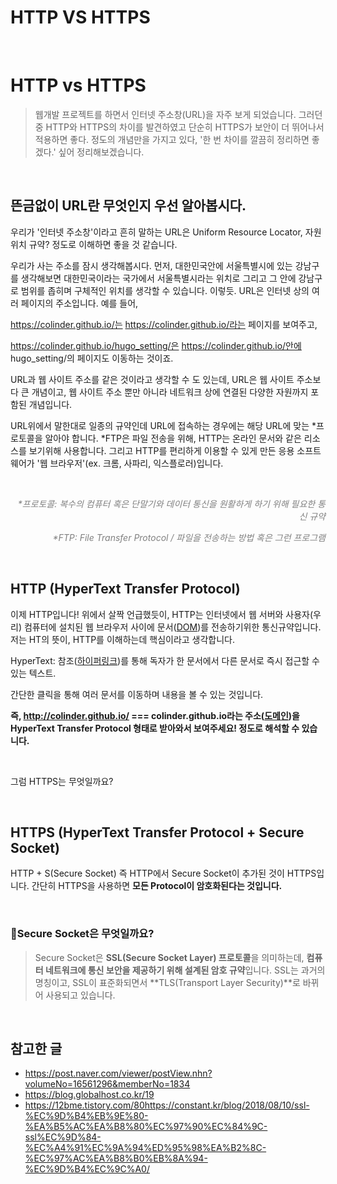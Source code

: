 # HTTP VS HTTPS


​	

# HTTP vs HTTPS

> 웹개발 프로젝트를 하면서 인터넷 주소창(URL)을 자주 보게 되었습니다. 그러던 중 HTTP와 HTTPS의 차이를 발견하였고 단순히 HTTPS가 보안이 더 뛰어나서 적용하면 좋다. 정도의 개념만을 가지고 있다, '한 번 차이를 깔끔히 정리하면 좋겠다.' 싶어 정리해보겠습니다.

​	

## 뜬금없이 URL란 무엇인지 우선 알아봅시다.

우리가 '인터넷 주소창'이라고 흔히 말하는 URL은 Uniform Resource Locator, 자원 위치 규약? 정도로 이해하면 좋을 것 같습니다. 

우리가 사는 주소를 잠시 생각해봅시다. 먼저, 대한민국안에 서울특별시에 있는 강남구를 생각해보면 대한민국이라는 국가에서 서울특별시라는 위치로 그리고 그 안에 강남구로 범위를 좁히며 구체적인 위치를 생각할 수 있습니다. 이렇듯. URL은 인터넷 상의 여러 페이지의 주소입니다.  예를 들어,

 https://colinder.github.io/는 https://colinder.github.io/라는 페이지를 보여주고,

 https://colinder.github.io/hugo_setting/은 https://colinder.github.io/안에 <a>hugo_setting/</a>의 페이지도 이동하는 것이죠.

URL과 웹 사이트 주소를 같은 것이라고 생각할 수 도 있는데, URL은 웹 사이트 주소보다 큰 개념이고, 웹 사이트 주소 뿐만 아니라 네트워크 상에 연결된 다양한 자원까지 포함된 개념입니다.

URL위에서 말한대로 일종의 규약인데 URL에 접속하는 경우에는 해당 URL에 맞는 *프로토콜을 알아야 합니다. *FTP은 파일 전송을 위해,  HTTP는 온라인 문서와 같은 리소스를 보기위해 사용합니다. 그리고 HTTP를 편리하게 이용할 수 있게 만든 응용 소프트웨어가 '웹 브라우저'(ex. 크롬, 사파리, 익스플로러)입니다.

​	

<p style='text-align:right; font-style:italic; color:grey'>*프로토콜: 복수의 컴퓨터 혹은 단말기와 데이터 통신을 원활하게 하기 위해 필요한 통신 규약</p>

<p style='text-align:right; font-style:italic; color:grey'>*FTP: File Transfer Protocol / 파일을 전송하는 방법 혹은 그런 프로그램</p>

​	

## HTTP (HyperText Transfer Protocol)

이제 HTTP입니다! 위에서 살짝 언급했듯이, HTTP는 인터넷에서 웹 서버와 사용자(우리) 컴퓨터에 설치된 웹 브라우저 사이에 문서([DOM](https://colinder.github.io/what_is_dom/))를 전송하기위한 통신규약입니다. 저는 HT의 뜻이, HTTP를 이해하는데 핵심이라고 생각합니다.

HyperText: 참조([하이퍼링크](https://ko.wikipedia.org/wiki/하이퍼링크))를 통해 독자가 한 문서에서 다른 문서로 즉시 접근할 수 있는 텍스트.

간단한 클릭을 통해 여러 문서를 이동하며 내용을 볼 수 있는 것입니다.

__즉, http://colinder.github.io/ === colinder.github.io라는 주소([도메인](https://colinder.github.io/what_is_domain/))을 HyperText Transfer Protocol 형태로 받아와서 보여주세요! 정도로 해석할 수 있습니다.__

​	

그럼 HTTPS는 무엇일까요?

​	

## HTTPS (HyperText Transfer Protocol + Secure Socket)

HTTP + S(Secure Socket) 즉 HTTP에서 Secure Socket이 추가된 것이 HTTPS입니다. 간단히 HTTPS을 사용하면 __모든 Protocol이 암호화된다는 것입니다.__

​	

### 🤔Secure Socket은 무엇일까요?

> Secure Socket은 **SSL(Secure Socket Layer) 프로토콜**을 의미하는데, **컴퓨터 네트워크에 통신 보안을 제공하기 위해 설계된 암호 규약**입니다. SSL는 과거의 명칭이고, SSL이 표준화되면서 **TLS(Transport Layer Security)**로 바뀌어 사용되고 있습니다. 

​	









## 참고한 글

- https://post.naver.com/viewer/postView.nhn?volumeNo=16561296&memberNo=1834
- https://blog.globalhost.co.kr/19
- https://12bme.tistory.com/80https://constant.kr/blog/2018/08/10/ssl-%EC%9D%B4%EB%9E%80-%EA%B5%AC%EA%B8%80%EC%97%90%EC%84%9C-ssl%EC%9D%84-%EC%A4%91%EC%9A%94%ED%95%98%EA%B2%8C-%EC%97%AC%EA%B8%B0%EB%8A%94-%EC%9D%B4%EC%9C%A0/
